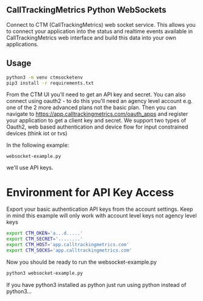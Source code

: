 CallTrackingMetrics Python WebSockets
---------------------

Connect to CTM (CallTrackingMetrics) web socket service.  This allows you to connect your application into the status and realtime events available
in CallTrackingMetrics web interface and build this data into your own applications.

## Usage

```sh
python3 -m venv ctmsocketenv
pip3 install -r requirements.txt
```

From the CTM UI you'll need to get an API key and secret.  You can also connect using oauth2 - to do this you'll need an agency level account e.g. one of the 2 more advanced plans not the basic plan. 
Then you can navigate to https://app.calltrackingmetrics.com/oauth_apps and register your application to get a client key and secret.  We support two types of Oauth2, web based authentication and device flow for input constrained devices (think iot or tvs)

In the following example:
```
websocket-example.py
```

we'll use API keys.

# Environment for API Key Access

Export your basic authentication API keys from the account settings.  Keep in mind this example will only work with account level keys not agency level keys

```bash
export CTM_OKEN='a...d.....'
export CTM_SECRET='........'
export CTM_HOST='app.calltrackingmetrics.com'
export CTM_SOCKS='app.calltrackingmetrics.com'
```

Now you should be ready to run the websocket-example.py

```bash
python3 websocket-example.py
```

If you have python3 installed as python just run using python instead of python3...
